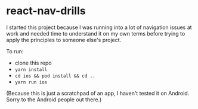 # react-nav-drills

I started this project because I was running into a lot of navigation issues at work and needed time to understand it on my own terms before trying to apply the principles to someone else's project.

To run:

- clone this repo
- `yarn install`
- `cd ios && pod install && cd ..`
- `yarn run ios`

(Because this is just a scratchpad of an app, I haven't tested it on Android. Sorry to the Android people out there.)
